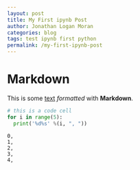 ```yaml
---
layout: post
title: My First ipynb Post
author: Jonathan Logan Moran
categories: blog
tags: test ipynb first python
permalink: /my-first-ipynb-post
---
```


# Markdown
This is some [text]() _formatted_ with **Markdown**.


~~~python
# this is a code cell
for i in range(5):
  print('%d%s' %(i, ", "))
~~~

    0, 
    1, 
    2, 
    3, 
    4, 

